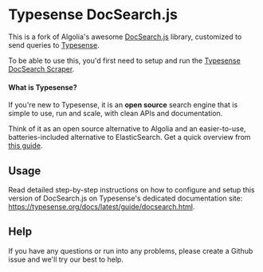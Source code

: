 # Typesense DocSearch.js

This is a fork of Algolia's awesome [DocSearch.js](https://github.com/algolia/docsearch) library, customized to send queries to [Typesense](https://typesense.org).

To be able to use this, you'd first need to setup and run the [Typesense DocSearch Scraper](https://github.com/typesense/typesense-docsearch-scraper).

#### What is Typesense?

If you're new to Typesense, it is an **open source** search engine that is simple to use, run and scale, with clean APIs and documentation.

Think of it as an open source alternative to Algolia and an easier-to-use, batteries-included alternative to ElasticSearch. Get a quick overview from [this guide](https://typesense.org/guide/).

## Usage

Read detailed step-by-step instructions on how to configure and setup this version of DocSearch.js on Typesense's dedicated documentation site: https://typesense.org/docs/latest/guide/docsearch.html.

## Help

If you have any questions or run into any problems, please create a Github issue and we'll try our best to help.
